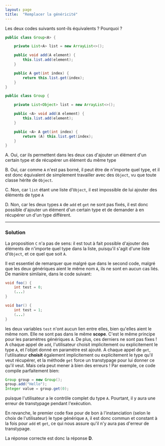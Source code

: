 ```yaml
---
layout: page
title:  "Remplacer la généricité"
---
```


Les deux codes suivants sont-ils équivalents ? Pourquoi ?

```java
public class Group<A> {

    private List<A> list = new ArrayList<>();

    public void add(A element) {
        this.list.add(element);
    }

    public A get(int index) {
        return this.list.get(index);
    }
}
```
```java
public class Group {

    private List<Object> list = new ArrayList<>();

    public <A> void add(A element) {
        this.list.add(element);
    }

    public <A> A get(int index) {
        return (A) this.list.get(index);
    }
}
```

A. Oui, car ils permettent dans les deux cas d'ajouter un élément d'un certain type et de récupérer un élément du même type

B. Oui, car comme `A` n'est pas borné, il peut être de n'importe quel type, et il est donc équivalent de simplement travailler avec des `Object`, vu que toute classe hérite de `Object`.

C. Non, car `list` étant une liste d'`Object`, il est impossible de lui ajouter des éléments de type `A`

D. Non, car les deux types `A` de `add` et `get` ne sont pas fixés, il est donc possible d'ajouter un élément d'un certain type et de demander à en récupérer un d'un type différent.

***

### Solution

La proposition `C` n'a pas de sens: il est tout à fait possible d'ajouter des éléments de n'importe quel type dans la liste, puisqu'il s'agit d'une liste d'`Object`, et ce quel que soit `A`.

Il est essentiel de remarquer que malgré que dans le second code, malgré que les deux génériques aient le même nom `A`, ils ne sont en aucun cas liés. De manière similaire, dans le code suivant:
```java
void foo() {
    int test = 0;
    (...)
}

void bar() {
    int test = 1;
    (...)
}
```
les deux variables `test` n'ont aucun lien entre elles, bien qu'elles aient le même nom. Elle ne sont pas dans le même **scope**. C'est le même principe pour les paramètres génériques `A`. De plus, ces derniers ne sont pas fixes ! A chaque appel de `add`, l'utilisateur choisit implicitement ou explicitement le type `A`, et l'objet donné en paramètre est ajouté. A chaque appel de `get`, l'utilisateur **choisit** également implicitement ou explicitement le type qu'il veut récupérer, et la méthode `get` force un transtypage pour lui donner ce qu'il veut. Mais cela peut mener à bien des erreurs ! Par exemple, ce code compile parfaitement bien:
```java
Group group = new Group();
group.add("Hello");
Integer value = group.get(0);
```
puisque l'utilisateur a le contrôle complet du type `A`. Pourtant, il y aura une erreur de transtypage pendant l'exécution.

En revanche, le premier code fixe pour de bon à l'instanciation (selon le choix de l'utilisateur) le type générique `A`, il est donc commun et constant à la fois pour `add` et `get`, ce qui nous assure qu'il n'y aura pas d'erreur de transtypage.

La réponse correcte est donc la réponse **D**.

